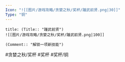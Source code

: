 ```yaml
---
Icon: "![[图片/游戏攻略/贪婪之秋/奖杯/踵武前贤.png|30]]"
Type: "铜"
---
```

```ad-common-bronze-trophy
title: (Title:: "踵武前贤")
![[图片/游戏攻略/贪婪之秋/奖杯/踵武前贤.png|100]]

(Comment:: "解锁一项新技能")
```

#贪婪之秋/奖杯 #奖杯 #奖杯/铜
